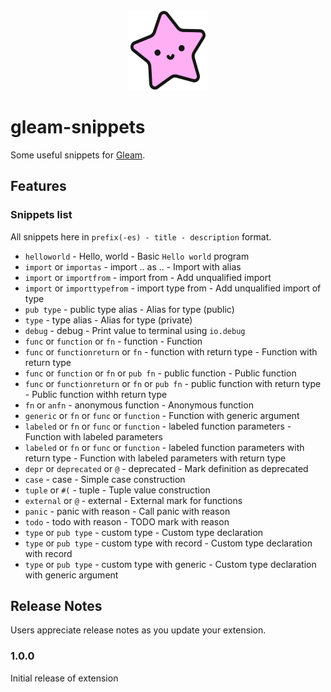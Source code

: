 <div align="center">
    <img src="icon.png" />
</div>

# gleam-snippets

Some useful snippets for [Gleam](https://gleam.run).

## Features

### Snippets list
All snippets here in `prefix(-es) - title - description` format.
- `helloworld` - Hello, world - Basic `Hello world` program
- `import` or `importas` - import .. as .. - Import with alias
- `import` or `importfrom` - import from - Add unqualified import
- `import` or `importtypefrom` - import type from - Add unqualified import of type
- `pub type` - public type alias - Alias for type (public)
- `type` - type alias - Alias for type (private)
- `debug` - debug - Print value to terminal using `io.debug`
- `func` or `function` or `fn` - function - Function
- `func` or `functionreturn` or `fn` - function with return type - Function with return type
- `func` or `function` or `fn` or `pub fn` - public function - Public function
- `func` or `functionreturn` or `fn` or `pub fn` - public function with return type - Public function withh return type
- `fn` or `anfn` - anonymous function - Anonymous function
- `generic` or `fn` or `func` or `function` - Function with generic argument
- `labeled` or `fn` or `func` or `function` - labeled function parameters - Function with labeled parameters
- `labeled` or `fn` or `func` or `function` - labeled function parameters with return type - Function with labeled parameters with return type
- `depr` or `deprecated` or `@` - deprecated - Mark definition as deprecated
- `case` - case - Simple case construction
- `tuple` or `#(` - tuple - Tuple value construction
- `external` or `@` - external - External mark for functions
- `panic` - panic with reason - Call panic with reason
- `todo` - todo with reason - TODO mark with reason
- `type` or `pub type` - custom type - Custom type declaration
- `type` or `pub type` - custom type with record - Custom type declaration with record
- `type` or `pub type` - custom type with generic - Custom type declaration with generic argument

## Release Notes

Users appreciate release notes as you update your extension.

### 1.0.0

Initial release of extension
